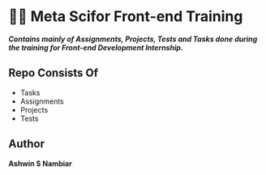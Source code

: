 # 👨‍💼 Meta Scifor Front-end Training
***Contains mainly of Assignments, Projects, Tests and Tasks done during the training for Front-end Development Internship.***

## Repo Consists Of
- Tasks
- Assignments
- Projects
- Tests

## Author
**Ashwin S Nambiar**
  
